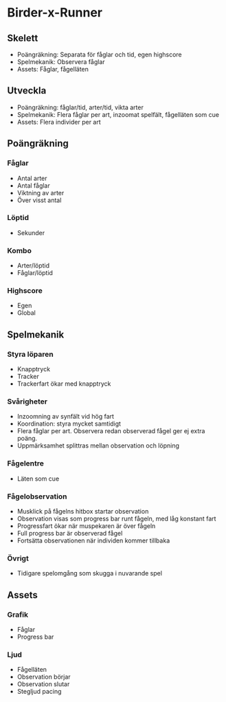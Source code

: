 # Birder-x-Runner
## Skelett
* Poängräkning: Separata för fåglar och tid, egen highscore
* Spelmekanik: Observera fåglar
* Assets: Fåglar, fågelläten

## Utveckla
* Poängräkning: fåglar/tid, arter/tid, vikta arter
* Spelmekanik: Flera fåglar per art, inzoomat spelfält, fågelläten som cue
* Assets: Flera individer per art

## Poängräkning
### Fåglar
* Antal arter
* Antal fåglar
* Viktning av arter
* Över visst antal

### Löptid
* Sekunder

### Kombo
* Arter/löptid
* Fåglar/löptid

### Highscore
* Egen
* Global

## Spelmekanik

### Styra löparen
* Knapptryck
* Tracker
* Trackerfart ökar med knapptryck

### Svårigheter
* Inzoomning av synfält vid hög fart
* Koordination: styra mycket samtidigt
* Flera fåglar per art. Observera redan observerad fågel ger ej extra poäng.
* Uppmärksamhet splittras mellan observation och löpning

### Fågelentre
* Läten som cue

### Fågelobservation
* Musklick på fågelns hitbox startar observation
* Observation visas som progress bar runt fågeln, med låg konstant fart
* Progressfart ökar när muspekaren är över fågeln
* Full progress bar är observerad fågel
* Fortsätta observationen när individen kommer tillbaka

### Övrigt
* Tidigare spelomgång som skugga i nuvarande spel

## Assets

### Grafik
* Fåglar
* Progress bar

### Ljud
* Fågelläten
* Observation börjar
* Observation slutar
* Stegljud pacing
